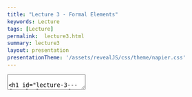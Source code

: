 ```yaml
---
title: "Lecture 3 - Formal Elements"
keywords: Lecture
tags: [Lecture]
permalink:  lecture3.html
summary: lecture3
layout: presentation
presentationTheme: '/assets/revealJS/css/theme/napier.css' 
---
```

<section data-markdown data-separator="^\n---\n$" data-separator-vertical="^\n--\n$">
<textarea data-template>

# Lecture 3 - Formal Elements of Games
### SET09121 - Games Engineering

<br><br>
Babis Koniaris
<br>


School of Computing. Edinburgh Napier University


---

# Recommended Reading

Game Design Workshop. 3rd Edition. Fullerton (2014).

- Read Chapter 3 on Formal Elements.

- Physical books in the library & a digital copy through Safari
![GameDesignWorkshopBook](assets/images/gdw_book.jpg)


---

# What are the Formal Elements of Games?

- Fullerton defines eight elements.
 -  Players
 -  Objectives
 -  Procedures
 -  Rules
 -  Resources
 -  Conflict
 -  Boundaries
 -  Outcome

- The Formal Elements help us define games from a design perspective
- ** We can also use these elements to scope the technical features**


---

<!-- .slide: data-background="assets/images/players.jpg" style="background-color: rgba(0, 0, 0, 0.5); color: white; text-align: left;" -->

- # Players
- Objectives
- Procedures
- Rules
- Resources
- Conflict
- Boundaries
- Outcome


---

# Players: who plays and why?

- Games are designed for the players.
    - You must consider your game genre and target audience.
- A game should start with an invitation to play. You want to entice the player.
    - Cinemas dim their lights. <!-- .element: class="fragment" -->
    - A book uses a cover. <!-- .element: class="fragment" -->
    - A game has a title screen or introduction video. <!-- .element: class="fragment" -->
- What about the games you play? What made you buy them? <!-- .element: class="fragment" -->


---

# Social Games

- What about a game in an exhibit space? Where is the invitation?

- What happens if people join in without invitation?

- Any examples from games you play?

---

# Player Interaction Patterns

- A **Player Interaction Pattern** helps us define how players play  the games.

- There are seven key types: <!-- .element: class="fragment" -->
    - Single-player versus the game. <!-- .element: class="fragment" -->
    - Multiple individual players versus the game. <!-- .element: class="fragment" -->
    - Player versus player. <!-- .element: class="fragment" -->
    - Unilateral competition. <!-- .element: class="fragment" -->
    - Multilateral competition. <!-- .element: class="fragment" -->
    - Cooperative play. <!-- .element: class="fragment" -->
    - Team competition. <!-- .element: class="fragment" -->
- What about the games you normally play? What are the common interaction patterns that you engage with? <!-- .element: class="fragment" -->


---

# Guess the Interaction Pattern

![image](assets/images/witcher3.jpg)<!-- .element height="40%" width="45%" -->
![image](assets/images/wow.jpg)<!-- .element height="40%" width="45%" -->

![image](assets/images/hearthstone.jpg) <!-- .element height="40%" width="45%" -->
![image](assets/images/overwatch.jpg) <!-- .element height="40%" width="45%" -->


---

# Player Roles

- You need to define what the player's task is in the game.
- Traditional board and card games had everyone with the same role, more or less.
    - Some players had multiple roles -- e.g. Dungeons and Dragons. <!-- .element: class="fragment" -->
- Video games follow this tradition. <!-- .element: class="fragment" -->
    - Again, there are exceptions such as Team Fortress 2, Neverwinter Nights, etc. <!-- .element: class="fragment" -->
- Roles can also be defined by how the players react to the rules and procedures of the game. <!-- .element: class="fragment" -->
    - Players can be collectors, explorers, killers, etc. <!-- .element: class="fragment" -->
    - See Fullerton for further discussion. <!-- .element: class="fragment" -->
    - Consider the type of player that you are aiming for. <!-- .element: class="fragment" -->


---

<!-- .slide: data-background="assets/images/fortnite_win.jpg" style="background-color: rgba(0, 0, 0, 0.5); color: white; text-align: left;" -->

- Players
- ** -- Objectives**
- Procedures
- Rules
- Resources
- Conflict
- Boundaries
- Outcome

---

# Objectives: providing drive and challenge to the player

- Players are the heart of the game experience, objectives drive the experience.
- **Objectives** provide a challenge to the player that should be achievable.
- Objectives also set the overall feel of the game: <!-- .element: class="fragment" -->
    - FPS: killing and survival. <!-- .element: class="fragment" -->
    - RPG: exploration. <!-- .element: class="fragment" -->
- Objectives may also be made up of sub-objectives. <!-- .element: class="fragment" -->
    - Side quests are similar, but normally distinct. <!-- .element: class="fragment" -->



---

# Fullerton: six questions for objectives

- Fullerton poses six questions to help determine the objectives of a game:
    - What are some of the objectives of the games you have played? <!-- .element: class="fragment" -->
    - What impact do these objectives have on the tone of the game? <!-- .element: class="fragment" -->
    - Do certain genres of play lend themselves to certain objectives? <!-- .element: class="fragment" -->
    - What about multiple objectives? <!-- .element: class="fragment" -->
    - Do objectives have to be explicit? <!-- .element: class="fragment" -->
    - What about player determined objectives? <!-- .element: class="fragment" -->
- You should pose these questions to yourself when coming up with your game idea. <!-- .element: class="fragment" -->


---

# Common Objective Types

- There is a collection of common objective types:
    - Capture / destroy
    - Chase
    - Race
    - Alignment
    - Rescue / escape
    - Forbidden act
    - Construction
    - Exploration
    - Solution
    - Outwit
- Again, see Fullerton for more information.

---

# Exercise

- Describe the objectives in the games you normally play. Think about your favorite games in particular.
- Discuss any similarities you find.


---


<!-- .slide: data-background="assets/images/ed_controls.png" style="background-color: rgba(0, 0, 0, 0.5); color: white; text-align: left;" -->

- Players
- Objectives
- ** -- Procedures**
- Rules
- Resources
- Conflict
- Boundaries
- Outcome


---

# Procedures: how we interact with and control the game

- **Procedures** describe how we interact with the game world and how we can act within the game world.
- Video games typically define procedures via the input control mechanisms.
- Procedures can be broadly broken down into four categories:
    - Starting actions.
    - Progression of action.
    - Special actions.
    - Resolving actions.

---

# Example: Mario's Jump

- Mario's jump is one of the best examples of a 'simple' procedure <!-- .element: class="fragment" -->
- But it gives a huge amount of freedom and flexibility <!-- .element: class="fragment" -->

<iframe width="560" height="315" src="https://www.youtube.com/embed/7daTGyVZ60I" frameborder="0" allow="accelerometer; autoplay; encrypted-media; gyroscope; picture-in-picture" allowfullscreen></iframe> <!-- .element: class="fragment" -->

---

# System Procedures

- Video games are complex systems.
- Numerous background processes are running in a game.
    - Compare Dungeons and Dragons to a video game RPG.
- Physics, AI, etc. are all procedures within a game.
- The game engine we are developing will feature these background procedures.
- Systems are examined in the next lecture.

![image](assets/images/dnd.jpg) <!-- .element width="40%"  -->
![image](assets/images/neverwinter.jpg) <!-- .element width="40%"  -->


---

<!-- .slide: data-background="assets/images/portal2.jpg" style="background-color: rgba(0, 0, 0, 0.5); color: white; text-align: left;" -->

- Players
- Objectives
- Procedures
- ** -- Rules**
- Resources
- Conflict
- Boundaries
- Outcome

---

# Rules: defining objects and actions

- **Rules** define the objects and their possible actions in the game.

- Fullerton again poses some questions for defining rules: 
    - How do players learn the rules? <!-- .element: class="fragment" -->
    - How are the rules enforced? <!-- .element: class="fragment" -->
    - What kinds of rules work best in certain situations? <!-- .element: class="fragment" -->
    - Are there patterns to rule sets? <!-- .element: class="fragment" -->
    - What can we learn from these patterns? <!-- .element: class="fragment" -->
- Consider the rules for the game you want to develop: <!-- .element: class="fragment" -->
    - Are your game rules obvious, or do you have to provide instructions? <!-- .element: class="fragment" -->
    - Are your rules correct for the type of gameplay experience you are aiming for? <!-- .element: class="fragment" -->

---

# Defining Objects and Actions

- Rules can help us define the game objects within our game world.
    - We will discuss entities next week.
- Consider a shotgun in a FPS:
    - Cost: $500, Damage: 20 <!-- .element: class="fragment" -->
    - Spread: 10, Range: 5 <!-- .element: class="fragment" -->
    - Ammo: 2, Magazine: 12 <!-- .element: class="fragment" -->
- We can directly implement this idea in our game -- it is just an object definition. <!-- .element: class="fragment" -->
- We can also use rules to restrict certain actions for progression purposes. <!-- .element: class="fragment" -->
    - For example: Assassin's Creed series, Batman Arkham series.
- Providing all capabilities at once can confuse and frustrate the player. <!-- .element: class="fragment" -->


---

# Determining Effects

- Rules that trigger events or effects are very useful when
    considering the procedures of our game.
- We can boil down such rules to a collection of `if` statements:
    - `if player’s health == 0 then player dies.`
    - `if player pickup apple; health += 10.`
    - etc.
- It is likely that most of your rules will be effect based.


---

<!-- .slide: data-background="assets/images/blands_inventory.jpg" style="background-color: rgba(0, 0, 0, 0.5); color: white; text-align: left;" -->


- Players
- Objectives
- Procedures
- Rules
- ** -- Resources**
- Conflict
- Boundaries
- Outcome


---

# Resources: providing in-game assets


A **resource** is an asset that provides the player with an advantage, allows the player to reach certain objectives, or allows the player to perform certain procedures.


- Resources are ubiquitous in games:
 - Monopoly has money and property.
 - Command & Conquer has Tiberium.
 - Halo has health, ammunition, and shields.

 ![BorderlandsLootBox](http://lootmaster.weebly.com/uploads/3/8/1/3/38139257/7052736.jpg) <!-- .element height="250px" -->
 ![UThealthPack](assets/images/uthealthpack.jpg) <!-- .element height="250px" -->

---

# Resource Types


**Obvious Resources**

- Lives
- Units
- Health
- Currency
- Inventory
- Special terrain


**Not Obvious Resources**

- Actions
- Power-ups
- Time



---

# List Resources in the Games You Play 

List the five games you have played most recently and list the resources available in each. 

Note any similarities, particularly in games of the same genre.


---

<!-- .slide: data-background="https://i.imgur.com/nAfAZLr.gif" style="background-color: rgba(0, 0, 0, 0.5); color: white; text-align: left;" -->

- Players
- Objectives
- Procedures
- Rules
- Resources
- ** -- Conflict**
- Boundaries
- Outcome


---

# Conflict: the contradiction in objectives, procedures, rules, and resources

- **Conflict** occurs due to the contradiction between the objectives, the procedures, the rules, and the resources.
    - A great example is golf.
    - The objective is simple: put the ball in the hole ...
    - ...but the hole and ball are small ...
    - ...and you can only move the ball with a little stick ...
    - ...and the hole is away over there!
- Conflict increases challenge, which increases the fun.
- Some Conflict examples:
    - Obstacles: physical or conceptual.
    - Opponents: NPCs or other players.
    - Dilemmas: putting real choice in a game.


---

# Conflict

- It is **NOT** just "My players will shoot something".
- How will they shoot the thing?
- What makes it possible?
- What makes it difficult?
- Is there a challenge to it? Where does it come from?

---

<!-- .slide: data-background="https://i.redd.it/opkdxg3ag1my.jpg" style="background-color: rgba(0, 0, 0, 0.5); color: white;" -->


- Players
- Objectives
- Procedures
- Rules
- Resources
- Conflict
- ** -- Boundaries**
- Outcome


---

# Boundaries

- **Boundaries** define where the game is taking place.
- Games exist in a world where the formal elements exist.
    - Sometimes called the magic circle.
- Boundaries can be physical.
    - The normal approach in video games.
    - Screen boundaries, 3D world boundaries, etc. are all examples of this.
- Boundaries can be conceptual.
    - The players make an agreement to stay within the rules of the game.


---

<!-- .slide: data-background="https://i.imgur.com/pS3Pk58.jpg" style="background-color: rgba(0, 0, 0, 0.5); color: white;" -->

- Players
- Objectives
- Procedures
- Rules
- Resources
- Conflict
- Boundaries
- ** -- Outcome**


---

# Outcome

- The **outcome** is the expected payoff from playing the game.
- How do we resolve the objectives that the game sets out?
- What, if any, is the end state of the game?
- Winning is a traditional end point.
    - The game state where one of the winning conditions (objectives) has been met.
- Some games continue without end points.
    - Sim City, Factorio (if you ignore the rocket), The Sims


---

# Summary


---

# Try Describing a Game Using the Formal Elements

- After class, try and describe a game (board, video, or social) using the vocabulary of formal elements.

- Try to go into some real depth: it will help you understand games more.

- Think about the formal elements whenever you play a game. Try and pick apart the individual elements of the game to get a better understanding of how it is put together.


---

# Summary

- **Players**: who is playing our game?
- **Objectives**: what is the goal of playing the game?
- **Procedures**: how is the game played?
- **Rules**: what are the restrictions on how the game is played?
- **Resources**: what assets are available in the game?
- **Conflict**: How do the objectives, procedures, rules, and resources constrain each other?
- **Boundaries**: where is the game played?
- **Outcome**: how is the game resolved?
